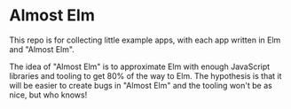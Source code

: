 # Almost Elm

This repo is for collecting little example apps, with each app written in Elm and "Almost Elm".

The idea of "Almost Elm" is to approximate Elm with enough JavaScript libraries and tooling to get 80% of the way to Elm. The hypothesis is that it will be easier to create bugs in "Almost Elm" and the tooling won't be as nice, but who knows!
